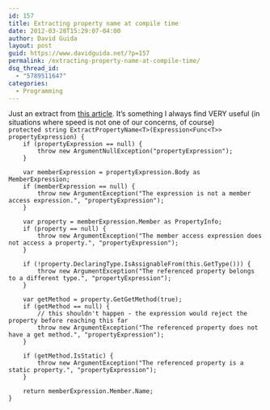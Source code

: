 ```yaml
---
id: 157
title: Extracting property name at compile time
date: 2012-03-28T15:29:07-04:00
author: David Guida
layout: post
guid: https://www.davidguida.net/?p=157
permalink: /extracting-property-name-at-compile-time/
dsq_thread_id:
  - "5789511647"
categories:
  - Programming
---
```

<div>
  Just an extract from <a href="http://dotnet.dzone.com/articles/implementing?mz=57923-dotnet" target="_blank">this article</a>. It&#8217;s something I always find VERY useful (in situations where speed is not one of our concerns, of course)
</div>

<div>
</div>

<div>
  <div>
    <code>protected string ExtractPropertyName&lt;T&gt;(Expression&lt;Func&lt;T&gt;&gt; propertyExpression) {</code>
  </div>
  
  <div>
    <code>    if (propertyExpression == null) {</code>
  </div>
  
  <div>
    <code>        throw new ArgumentNullException("propertyExpression");</code>
  </div>
  
  <div>
    <code>    }</code>
  </div>
  
  <div>
    <code> </code>
  </div>
  
  <div>
    <code>    var memberExpression = propertyExpression.Body as MemberExpression;</code>
  </div>
  
  <div>
    <code>    if (memberExpression == null) {</code>
  </div>
  
  <div>
    <code>        throw new ArgumentException("The expression is not a member access expression.", "propertyExpression");</code>
  </div>
  
  <div>
    <code>    }</code>
  </div>
  
  <div>
    <code> </code>
  </div>
  
  <div>
    <code>    var property = memberExpression.Member as PropertyInfo;</code>
  </div>
  
  <div>
    <code>    if (property == null) {</code>
  </div>
  
  <div>
    <code>        throw new ArgumentException("The member access expression does not access a property.", "propertyExpression");</code>
  </div>
  
  <div>
    <code>    }</code>
  </div>
  
  <div>
    <code> </code>
  </div>
  
  <div>
    <code>    if (!property.DeclaringType.IsAssignableFrom(this.GetType())) {</code>
  </div>
  
  <div>
    <code>        throw new ArgumentException("The referenced property belongs to a different type.", "propertyExpression");</code>
  </div>
  
  <div>
    <code>    }</code>
  </div>
  
  <div>
    <code> </code>
  </div>
  
  <div>
    <code>    var getMethod = property.GetGetMethod(true);</code>
  </div>
  
  <div>
    <code>    if (getMethod == null) {</code>
  </div>
  
  <div>
    <code>        // this shouldn't happen - the expression would reject the property before reaching this far</code>
  </div>
  
  <div>
    <code>        throw new ArgumentException("The referenced property does not have a get method.", "propertyExpression");</code>
  </div>
  
  <div>
    <code>    }</code>
  </div>
  
  <div>
    <code> </code>
  </div>
  
  <div>
    <code>    if (getMethod.IsStatic) {</code>
  </div>
  
  <div>
    <code>        throw new ArgumentException("The referenced property is a static property.", "propertyExpression");</code>
  </div>
  
  <div>
    <code>    }</code>
  </div>
  
  <div>
    <code> </code>
  </div>
  
  <div>
    <code>    return memberExpression.Member.Name;</code>
  </div>
  
  <div>
    <code>}    </code>
  </div>
</div>

<div class="post-details-footer-widgets">
</div>